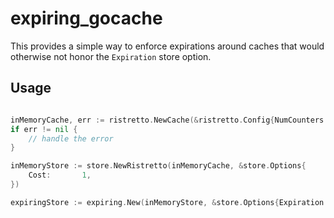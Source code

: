 # expiring_gocache

This provides a simple way to enforce expirations around caches that would otherwise not honor the `Expiration` store option.

## Usage

```go

inMemoryCache, err := ristretto.NewCache(&ristretto.Config{NumCounters: 1000, MaxCost: 100, BufferItems: 64})
if err != nil {
    // handle the error
}

inMemoryStore := store.NewRistretto(inMemoryCache, &store.Options{
    Cost:       1,
})

expiringStore := expiring.New(inMemoryStore, &store.Options{Expiration: 1 * time.Minute})

```